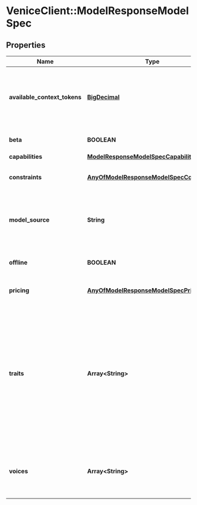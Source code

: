 # VeniceClient::ModelResponseModelSpec

## Properties
Name | Type | Description | Notes
------------ | ------------- | ------------- | -------------
**available_context_tokens** | [**BigDecimal**](BigDecimal.md) | The context length supported by the model. Only applicable for text models. | [optional] 
**beta** | **BOOLEAN** | Is this model in beta? | [optional] 
**capabilities** | [**ModelResponseModelSpecCapabilities**](ModelResponseModelSpecCapabilities.md) |  | [optional] 
**constraints** | [**AnyOfModelResponseModelSpecConstraints**](AnyOfModelResponseModelSpecConstraints.md) | Constraints that apply to this model. | [optional] 
**model_source** | **String** | The source of the model, such as a URL to the model repository. | [optional] 
**offline** | **BOOLEAN** | Is this model presently offline? | [optional] [default to false]
**pricing** | [**AnyOfModelResponseModelSpecPricing**](AnyOfModelResponseModelSpecPricing.md) | Pricing details for the model | [optional] 
**traits** | **Array&lt;String&gt;** | Traits that apply to this model. You can specify a trait to auto-select a model vs. specifying the model ID in your request to avoid breakage as Venice updates and iterates on its models. | [optional] 
**voices** | **Array&lt;String&gt;** | The voices available for this TTS model. Only applicable for TTS models. | [optional] 

